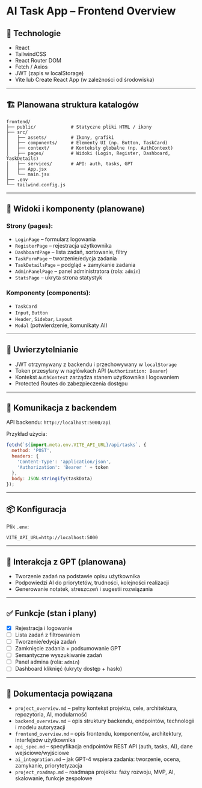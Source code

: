 # AI Task App – Frontend Overview

## 🎨 Technologie

- React
- TailwindCSS
- React Router DOM
- Fetch / Axios
- JWT (zapis w localStorage)
- Vite lub Create React App (w zależności od środowiska)

---

## 🏗️ Planowana struktura katalogów

```
frontend/
├── public/             # Statyczne pliki HTML / ikony
├── src/
│   ├── assets/         # Ikony, grafiki
│   ├── components/     # Elementy UI (np. Button, TaskCard)
│   ├── context/        # Konteksty globalne (np. AuthContext)
│   ├── pages/          # Widoki (Login, Register, Dashboard, TaskDetails)
│   ├── services/       # API: auth, tasks, GPT
│   ├── App.jsx
│   └── main.jsx
├── .env
└── tailwind.config.js
```

---

## 🧩 Widoki i komponenty (planowane)

### Strony (pages):

- `LoginPage` – formularz logowania
- `RegisterPage` – rejestracja użytkownika
- `DashboardPage` – lista zadań, sortowanie, filtry
- `TaskFormPage` – tworzenie/edycja zadania
- `TaskDetailsPage` – podgląd + zamykanie zadania
- `AdminPanelPage` – panel administratora (rola: `admin`)
- `StatsPage` – ukryta strona statystyk

### Komponenty (components):

- `TaskCard`
- `Input`, `Button`
- `Header`, `Sidebar`, `Layout`
- `Modal` (potwierdzenie, komunikaty AI)

---

## 🔐 Uwierzytelnianie

- JWT otrzymywany z backendu i przechowywany w `localStorage`
- Token przesyłany w nagłówkach API (`Authorization: Bearer`)
- Kontekst `AuthContext` zarządza stanem użytkownika i logowaniem
- Protected Routes do zabezpieczenia dostępu

---

## 🔗 Komunikacja z backendem

API backendu: `http://localhost:5000/api`

Przykład użycia:

```js
fetch(`${import.meta.env.VITE_API_URL}/api/tasks`, {
  method: 'POST',
  headers: {
    'Content-Type': 'application/json',
    'Authorization': 'Bearer ' + token
  },
  body: JSON.stringify(taskData)
});
```

---

## 📦 Konfiguracja

Plik `.env`:

```
VITE_API_URL=http://localhost:5000
```

---

## 🔄 Interakcja z GPT (planowana)

- Tworzenie zadań na podstawie opisu użytkownika
- Podpowiedzi AI do priorytetów, trudności, kolejności realizacji
- Generowanie notatek, streszczeń i sugestii rozwiązania

---

## ✅ Funkcje (stan i plany)

- [x] Rejestracja i logowanie
- [ ] Lista zadań z filtrowaniem
- [ ] Tworzenie/edycja zadań
- [ ] Zamknięcie zadania + podsumowanie GPT
- [ ] Semantyczne wyszukiwanie zadań
- [ ] Panel admina (rola: `admin`)
- [ ] Dashboard kliknięć (ukryty dostęp + hasło)

---

## 📄 Dokumentacja powiązana

- `project_overview.md` – pełny kontekst projektu, cele, architektura, repozytoria, AI, modularność
- `backend_overview.md` – opis struktury backendu, endpointów, technologii i modelu autoryzacji
- `frontend_overview.md` – opis frontendu, komponentów, architektury, interfejsów użytkownika
- `api_spec.md` – specyfikacja endpointów REST API (auth, tasks, AI), dane wejściowe/wyjściowe
- `ai_integration.md` – jak GPT-4 wspiera zadania: tworzenie, ocena, zamykanie, priorytetyzacja
- `project_roadmap.md` – roadmapa projektu: fazy rozwoju, MVP, AI, skalowanie, funkcje zespołowe